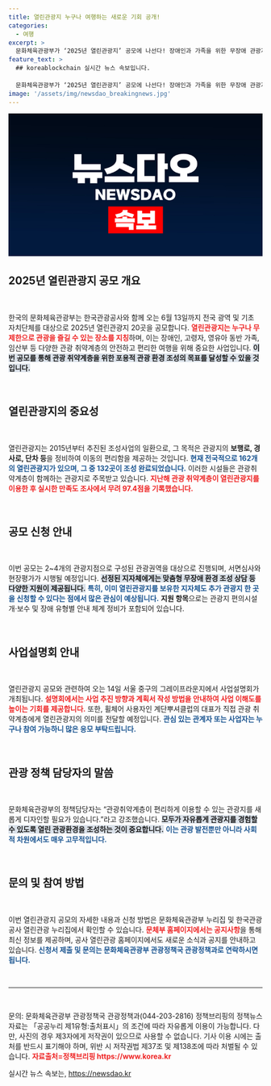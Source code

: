 ```yaml
---
title: 열린관광지 누구나 여행하는 새로운 기회 공개!
categories:
  - 여행
excerpt: >
  문화체육관광부가 ‘2025년 열린관광지’ 공모에 나선다! 장애인과 가족을 위한 무장애 관광지를 확장해 모두가 함께하는 여행을 실현할 기회, 반드시 확인하세요!
feature_text: >
  ## koreablockchain 실시간 뉴스 속보입니다.

  문화체육관광부가 ‘2025년 열린관광지’ 공모에 나선다! 장애인과 가족을 위한 무장애 관광지를 확장해 모두가 함께하는 여행을 실현할 기회, 반드시 확인하세요!
image: '/assets/img/newsdao_breakingnews.jpg'
---
```


<p><img src="/assets/img/newsdao_breakingnews.jpg" alt="koreablockchain 속보" /></p>

<h2 data-ke-size="size26">2025년 열린관광지 공모 개요</h2>

<p data-ke-size="size16">&nbsp;</p>

<p>한국의 문화체육관광부는 한국관광공사와 함께 오는 6월 13일까지 전국 광역 및 기초 자치단체를 대상으로 2025년 열린관광지 20곳을 공모합니다. <b><span style="color: #ee2323;">열린관광지는 누구나 무제한으로 관광을 즐길 수 있는 장소를 지칭</span></b>하며, 이는 장애인, 고령자, 영유아 동반 가족, 임산부 등 다양한 관광 취약계층의 안전하고 편리한 여행을 위해 중요한 사업입니다. <b><span style="background-color: #21538527;">이번 공모를 통해 관광 취약계층을 위한 포용적 관광 환경 조성의 목표를 달성할 수 있을 것입니다.</span></b> </p>

<p data-ke-size="size16">&nbsp;</p>

<h2 data-ke-size="size26">열린관광지의 중요성</h2>

<p data-ke-size="size16">&nbsp;</p>

<p>열린관광지는 2015년부터 추진된 조성사업의 일환으로, 그 목적은 관광지의 <b>보행로, 경사로, 단차 등</b>을 정비하여 이동의 편리함을 제공하는 것입니다. <b><span style="color: #1a5490;">현재 전국적으로 162개의 열린관광지가 있으며, 그 중 132곳이 조성 완료되었습니다.</span></b> 이러한 시설들은 관광취약계층이 함께하는 관광지로 주목받고 있습니다. <b><span style="color: #ee2323;"> 지난해 관광 취약계층이 열린관광지를 이용한 후 실시한 만족도 조사에서 무려 97.4점을 기록했습니다.</span></b> </p>

<p data-ke-size="size16">&nbsp;</p>

<h2 data-ke-size="size26">공모 신청 안내</h2>

<p data-ke-size="size16">&nbsp;</p>

<p>이번 공모는 2~4개의 관광지점으로 구성된 관광권역을 대상으로 진행되며, 서면심사와 현장평가가 시행될 예정입니다. <b><span style="background-color: #21538527;">선정된 지자체에게는 맞춤형 무장애 환경 조성 상담 등 다양한 지원이 제공됩니다.</span></b> <b><span style="color: #1a5490;">특히, 이미 열린관광지를 보유한 지자체도 추가 관광지 한 곳을 신청할 수 있다는 점에서 많은 관심이 예상됩니다.</span></b> <b>지원 항목</b>으로는 관광지 편의시설 개·보수 및 장애 유형별 안내 체계 정비가 포함되어 있습니다.</p>

<p data-ke-size="size16">&nbsp;</p>

<h2 data-ke-size="size26">사업설명회 안내</h2>

<p data-ke-size="size16">&nbsp;</p>

<p>열린관광지 공모와 관련하여 오는 14일 서울 중구의 그레이프라운지에서 사업설명회가 개최됩니다. <b><span style="color: #ee2323;">설명회에서는 사업 추진 방향과 계획서 작성 방법을 안내하여 사업 이해도를 높이는 기회를 제공합니다.</span></b> 또한, 휠체어 사용자인 계단뿌셔클럽의 대표가 직접 관광 취약계층에게 열린관광지의 의미를 전달할 예정입니다. <b><span style="color: #1a5490;">관심 있는 관계자 또는 사업자는 누구나 참여 가능하니 많은 응모 부탁드립니다.</span></b></p>

<p data-ke-size="size16">&nbsp;</p>

<h2 data-ke-size="size26">관광 정책 담당자의 말씀</h2>

<p data-ke-size="size16">&nbsp;</p>

<p>문화체육관광부의 정책담당자는 “관광취약계층이 편리하게 이용할 수 있는 관광지를 새롭게 디자인할 필요가 있습니다.”라고 강조했습니다. <b><span style="background-color: #21538527;">모두가 자유롭게 관광지를 경험할 수 있도록 열린 관광환경을 조성하는 것이 중요합니다.</span></b> <b><span style="color: #1a5490;">이는 관광 발전뿐만 아니라 사회적 차원에서도 매우 고무적입니다.</span></b></p>

<p data-ke-size="size16">&nbsp;</p>

<h2 data-ke-size="size26">문의 및 참여 방법</h2>

<p data-ke-size="size16">&nbsp;</p>

<p>이번 열린관광지 공모의 자세한 내용과 신청 방법은 문화체육관광부 누리집 및 한국관광공사 열린관광 누리집에서 확인할 수 있습니다. <b><span style="color: #ee2323;">문체부 홈페이지에서는 공지사항</span></b>을 통해 최신 정보를 제공하며, 공사 열린관광 홈페이지에서도 새로운 소식과 공지를 안내하고 있습니다. <b><span style="color: #1a5490;">신청서 제출 및 문의는 문화체육관광부 관광정책국 관광정책과로 연락하시면 됩니다.</span></b> </p>

<p data-ke-size="size16">&nbsp;</p>

<hr>

<p data-ke-size="size16">&nbsp;</p>

<p>문의: 문화체육관광부 관광정책국 관광정책과(044-203-2816)
정책브리핑의 정책뉴스자료는 「공공누리 제1유형:출처표시」의 조건에 따라 자유롭게 이용이 가능합니다. 다만, 사진의 경우 제3자에게 저작권이 있으므로 사용할 수 없습니다. 기사 이용 시에는 출처를 반드시 표기해야 하며, 위반 시 저작권법 제37조 및 제138조에 따라 처벌될 수 있습니다. <b><span style="color: #ee2323;">자료출처=정책브리핑 https://www.korea.kr</span></b></p>
실시간 뉴스 속보는, <a href="https://newsdao.kr" rel="dofollow">https://newsdao.kr</a>


